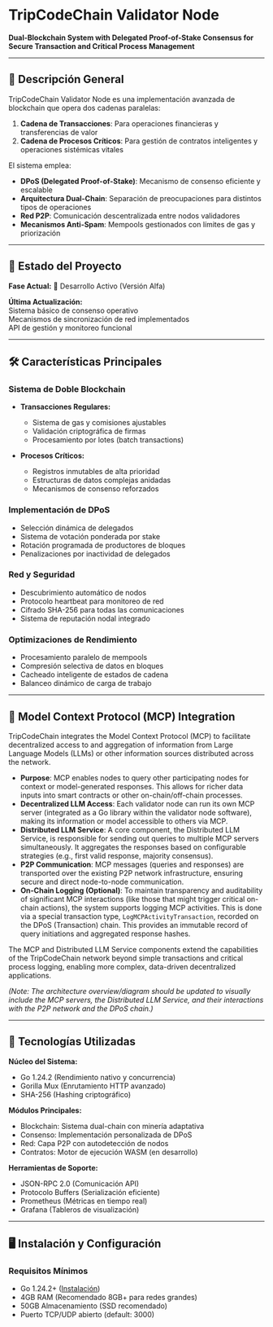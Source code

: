 # TripCodeChain Validator Node

**Dual-Blockchain System with Delegated Proof-of-Stake Consensus for Secure Transaction and Critical Process Management**

---

## 📜 Descripción General

TripCodeChain Validator Node es una implementación avanzada de blockchain que opera dos cadenas paralelas:
1. **Cadena de Transacciones**: Para operaciones financieras y transferencias de valor
2. **Cadena de Procesos Críticos**: Para gestión de contratos inteligentes y operaciones sistémicas vitales

El sistema emplea:
- **DPoS (Delegated Proof-of-Stake)**: Mecanismo de consenso eficiente y escalable
- **Arquitectura Dual-Chain**: Separación de preocupaciones para distintos tipos de operaciones
- **Red P2P**: Comunicación descentralizada entre nodos validadores
- **Mecanismos Anti-Spam**: Mempools gestionados con límites de gas y priorización

---

## 🚦 Estado del Proyecto

**Fase Actual:** 🚧 Desarrollo Activo (Versión Alfa)

**Última Actualización:**  
Sistema básico de consenso operativo  
Mecanismos de sincronización de red implementados  
API de gestión y monitoreo funcional

---

## 🛠️ Características Principales

### Sistema de Doble Blockchain
- **Transacciones Regulares:**
  - Sistema de gas y comisiones ajustables
  - Validación criptográfica de firmas
  - Procesamiento por lotes (batch transactions)
  
- **Procesos Críticos:**
  - Registros inmutables de alta prioridad
  - Estructuras de datos complejas anidadas
  - Mecanismos de consenso reforzados

### Implementación de DPoS
- Selección dinámica de delegados
- Sistema de votación ponderada por stake
- Rotación programada de productores de bloques
- Penalizaciones por inactividad de delegados

### Red y Seguridad
- Descubrimiento automático de nodos
- Protocolo heartbeat para monitoreo de red
- Cifrado SHA-256 para todas las comunicaciones
- Sistema de reputación nodal integrado

### Optimizaciones de Rendimiento
- Procesamiento paralelo de mempools
- Compresión selectiva de datos en bloques
- Cacheado inteligente de estados de cadena
- Balanceo dinámico de carga de trabajo

---

## 🧠 Model Context Protocol (MCP) Integration

TripCodeChain integrates the Model Context Protocol (MCP) to facilitate decentralized access to and aggregation of information from Large Language Models (LLMs) or other information sources distributed across the network.

-   **Purpose**: MCP enables nodes to query other participating nodes for context or model-generated responses. This allows for richer data inputs into smart contracts or other on-chain/off-chain processes.
-   **Decentralized LLM Access**: Each validator node can run its own MCP server (integrated as a Go library within the validator node software), making its information or model accessible to others via MCP.
-   **Distributed LLM Service**: A core component, the Distributed LLM Service, is responsible for sending out queries to multiple MCP servers simultaneously. It aggregates the responses based on configurable strategies (e.g., first valid response, majority consensus).
-   **P2P Communication**: MCP messages (queries and responses) are transported over the existing P2P network infrastructure, ensuring secure and direct node-to-node communication.
-   **On-Chain Logging (Optional)**: To maintain transparency and auditability of significant MCP interactions (like those that might trigger critical on-chain actions), the system supports logging MCP activities. This is done via a special transaction type, `LogMCPActivityTransaction`, recorded on the DPoS (Transaction) chain. This provides an immutable record of query initiations and aggregated response hashes.

The MCP and Distributed LLM Service components extend the capabilities of the TripCodeChain network beyond simple transactions and critical process logging, enabling more complex, data-driven decentralized applications.

*(Note: The architecture overview/diagram should be updated to visually include the MCP servers, the Distributed LLM Service, and their interactions with the P2P network and the DPoS chain.)*

---

## 🧩 Tecnologías Utilizadas

**Núcleo del Sistema:**
- Go 1.24.2 (Rendimiento nativo y concurrencia)
- Gorilla Mux (Enrutamiento HTTP avanzado)
- SHA-256 (Hashing criptográfico)

**Módulos Principales:**
- Blockchain: Sistema dual-chain con minería adaptativa
- Consenso: Implementación personalizada de DPoS
- Red: Capa P2P con autodetección de nodos
- Contratos: Motor de ejecución WASM (en desarrollo)

**Herramientas de Soporte:**
- JSON-RPC 2.0 (Comunicación API)
- Protocolo Buffers (Serialización eficiente)
- Prometheus (Métricas en tiempo real)
- Grafana (Tableros de visualización)

---

## 🖥️ Instalación y Configuración

### Requisitos Mínimos
- Go 1.24.2+ ([Instalación](https://go.dev/dl/))
- 4GB RAM (Recomendado 8GB+ para redes grandes)
- 50GB Almacenamiento (SSD recomendado)
- Puerto TCP/UDP abierto (default: 3000)



